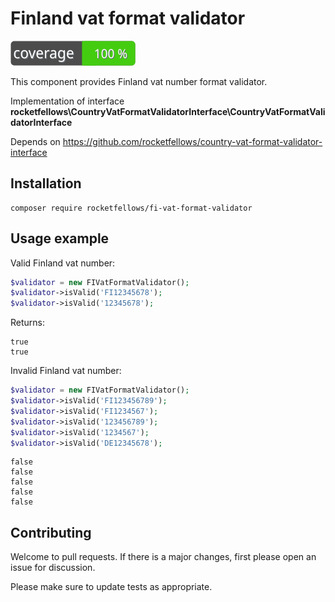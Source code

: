 # Finland vat format validator

![Code Coverage Badge](./badge.svg)

This component provides Finland vat number format validator.

Implementation of interface **rocketfellows\CountryVatFormatValidatorInterface\CountryVatFormatValidatorInterface**

Depends on https://github.com/rocketfellows/country-vat-format-validator-interface

## Installation

```shell
composer require rocketfellows/fi-vat-format-validator
```

## Usage example

Valid Finland vat number:

```php
$validator = new FIVatFormatValidator();
$validator->isValid('FI12345678');
$validator->isValid('12345678');
```

Returns:

```shell
true
true
```

Invalid Finland vat number:

```php
$validator = new FIVatFormatValidator();
$validator->isValid('FI123456789');
$validator->isValid('FI1234567');
$validator->isValid('123456789');
$validator->isValid('1234567');
$validator->isValid('DE12345678');
```

```shell
false
false
false
false
false
```

## Contributing

Welcome to pull requests. If there is a major changes, first please open an issue for discussion.

Please make sure to update tests as appropriate.
